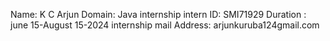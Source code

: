 Name:     K C Arjun
Domain:    Java internship
intern ID:    SMI71929
Duration :    june 15-August 15-2024
internship mail Address: arjunkuruba124gmail.com
